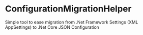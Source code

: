 # ConfigurationMigrationHelper
Simple tool to ease migration from .Net Framework Settings (XML AppSettings) to .Net Core JSON Configuration
